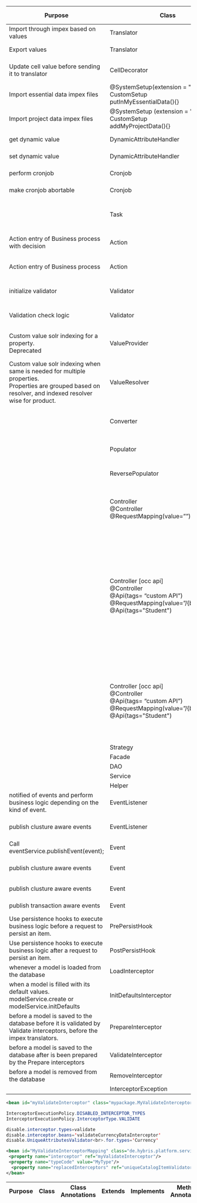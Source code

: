 | Purpose                                                                                                                                                      | Class                                                                                                                              | Extends                                                                    | Implements                                                              | Method Annotations <br> Override methods                                                                                                                                                                                                                                                                                                                                                                                                                                                                                                                                                                          |
| ------------------------------------------------------------------------------------------------------------------------------------------------------------ | ---------------------------------------------------------------------------------------------------------------------------------- | -------------------------------------------------------------------------- | ----------------------------------------------------------------------- | ----------------------------------------------------------------------------------------------------------------------------------------------------------------------------------------------------------------------------------------------------------------------------------------------------------------------------------------------------------------------------------------------------------------------------------------------------------------------------------------------------------------------------------------------------------------------------------------------------------------- |
| Import through impex based on values                                                                                                                         | Translator                                                                                                                         | AbstractValueTranslator <br> importValue(){}                               |                                                                         | @Override <br> importValue(final String valueExpr, final Item toItem)                                                                                                                                                                                                                                                                                                                                                                                                                                                                                                                                             |
| Export values                                                                                                                                                | Translator                                                                                                                         | AbstractValueTranslator <br> exportValue(){}                               |                                                                         | @Override <br> exportValue(final Object value)                                                                                                                                                                                                                                                                                                                                                                                                                                                                                                                                                                    |
| Update cell value before sending it to translator                                                                                                            | CellDecorator                                                                                                                      |                                                                            | CSVCellDecorator <br> decorate(){}                                      | @Override <br> decorate(final int position, final Map<Integer, String> srcLine)                                                                                                                                                                                                                                                                                                                                                                                                                                                                                                                                   |
| Import essential data impex files                                                                                                                            | @SystemSetup(extension = "\\\*")<br> CustomSetup <br> putInMyEssentialData(){}                                                     |                                                                            |                                                                         | @SystemSetup(type = SystemSetup.Type.ESSENTIAL) <br> putInMyEssentialData()                                                                                                                                                                                                                                                                                                                                                                                                                                                                                                                                       |
| Import project data impex files                                                                                                                              | @SystemSetup (extension = "\\\*") <br>CustomSetup <br> addMyProjectData(){}                                                        |                                                                            |                                                                         | @SystemSetup(type = SystemSetup.Type.PROJECT) <br> addMyProjectData()                                                                                                                                                                                                                                                                                                                                                                                                                                                                                                                                             |
| get dynamic value                                                                                                                                            | DynamicAttributeHandler                                                                                                            |                                                                            | DynamicAttributeHandler< A, B> <br> get(){}                             | <br> get(final B item)                                                                                                                                                                                                                                                                                                                                                                                                                                                                                                                                                                                            |
| set dynamic value                                                                                                                                            | DynamicAttributeHandler                                                                                                            |                                                                            | DynamicAttributeHandler< A, B> <br> set() {}                            | <br> set(final B item, final A value)                                                                                                                                                                                                                                                                                                                                                                                                                                                                                                                                                                             |
| perform cronjob                                                                                                                                              | Cronjob                                                                                                                            |                                                                            | AbstractJobPerformable<CronJobModel><br>perform() {}                    | @Override <br>perform(final CronJobModel cronJob)                                                                                                                                                                                                                                                                                                                                                                                                                                                                                                                                                                 |
| make cronjob abortable                                                                                                                                       | Cronjob                                                                                                                            |                                                                            | AbstractJobPerformable<CronJobModel><br>isAbortable() {}                | @Override<br>isAbortable()                                                                                                                                                                                                                                                                                                                                                                                                                                                                                                                                                                                        |
|                                                                                                                                                              | Task                                                                                                                               |                                                                            | TaskRunner<TaskModel> <br>run(){}                                       | <br>run(TaskService taskService, TaskModel task) <br> handleError( TaskService taskService, TaskModel task, Throwable error)                                                                                                                                                                                                                                                                                                                                                                                                                                                                                      |
| Action entry of Business process with decision                                                                                                               | Action                                                                                                                             | AbstractSimpleDecisionAction                                               | AbstractAction <br>Transition executeAction() {}                        | @Override<br>Transition executeAction(final BusinessProcessModel businessProcessModel) throws RetryLaterException                                                                                                                                                                                                                                                                                                                                                                                                                                                                                                 |
| Action entry of Business process                                                                                                                             | Action                                                                                                                             | AbstractProceduralAction                                                   | AbstractAction <br>void executeAction() {}                              | @Override<br>void executeAction(final BusinessProcessModel businessProcessModel) throws RetryLaterException                                                                                                                                                                                                                                                                                                                                                                                                                                                                                                       |
| initialize validator                                                                                                                                         | Validator                                                                                                                          |                                                                            | ConstraintValidator<NotLoremIpsum, String> <br>initialize(){}           | @Override<br>initialize(final NotLoremIpsum constraintAnnotation)                                                                                                                                                                                                                                                                                                                                                                                                                                                                                                                                                 |
| Validation check logic                                                                                                                                       | Validator                                                                                                                          |                                                                            | ConstraintValidator<NotLoremIpsum, String> <br>isValid(){}              | @Override<br>isValid(final String value, final ConstraintValidatorContext context)                                                                                                                                                                                                                                                                                                                                                                                                                                                                                                                                |
| Custom value solr indexing for a property.<br> Deprecated                                                                                                    | ValueProvider                                                                                                                      | AbstractPropertyFieldValueProvider <br> getFieldValues(){}                 | FieldValueProvider, Serializable <br> getFieldValues() {}               | @Override<br> getFieldValues(final IndexConfig indexConfig, final IndexedProperty indexedProperty, final Object obj) fieldValues.add(new FieldValue(fieldName,value);                                                                                                                                                                                                                                                                                                                                                                                                                                             |
| Custom value solr indexing when same is needed for multiple properties.<br> Properties are grouped based on resolver, and indexed resolver wise for product. | ValueResolver                                                                                                                      | AbstractValueResolver<ProductModel, Object, Object><br> addFieldValues(){} |                                                                         | @Override<br> addFieldValues(InputDocument inputDocument, IndexerBatchContext indexerBatchContext, IndexedProperty indexedProperty, ProductModel productModel, ValueResolverContext<Object, Object> valueResolverContext) document.addField(name,value);                                                                                                                                                                                                                                                                                                                                                          |
|                                                                                                                                                              | Converter                                                                                                                          |                                                                            | Converter<CountryModel, CountryData> <br>convert(){} <br>convertAll(){} |                                                                                                                                                                                                                                                                                                                                                                                                                                                                                                                                                                                                                   |
|                                                                                                                                                              | Populator                                                                                                                          |                                                                            | Populator<CustomModel, CustomData> <br>populate(){}                     | @Override <br>public void populate(final CustomModel source, final CustomData target) throws ConversionException                                                                                                                                                                                                                                                                                                                                                                                                                                                                                                  |
|                                                                                                                                                              | ReversePopulator                                                                                                                   |                                                                            | Populator<CustomData, CustomModel> <br>populate(){}                     | @Override <br>public void populate(final CustomData source, final CustomModel target) throws ConversionException                                                                                                                                                                                                                                                                                                                                                                                                                                                                                                  |
|                                                                                                                                                              | Controller <br>@Controller<br>@RequestMapping(value=””)                                                                            |                                                                            |                                                                         | @RequestMapping(value=””,method=RequestMethod.GET) <br> Public String methodname(@PathVariable(”a”) String a,<br>@RequestParam(value=”q”, required=”false”, defaultvalue=”abc”) String b, Model model, HTTPServletRequest request, HTTPServletResponse response) throws \*Exceptions                                                                                                                                                                                                                                                                                                                              |
|                                                                                                                                                              | Controller [occ api] <br>@Controller<br>@Api(tags= “custom API”)<br>@RequestMapping(value=”/{baseSiteId}”)<br>@Api(tags="Student") |                                                                            |                                                                         | @Secured("ROLE_TRUSTED_CLIENT")<br>@RequestMapping(value="/{studentId}", method= RequestMethod.GET)<br>@ResponseBody<br>@ApiOperation(nickname="getStudentDetails", value="Get a Specific Student Details",notes="Return a specific Student based on studentId",<br>authorizations={@Authorization(value="oauth2_client_credentials")})<br>@ApiBaseSiteIdParam <br> Public ResponseWsDTO methodName(@ApiParam(value=”abc”, required=true) @PathVariable String baseSiteId,<br> @ApiParam(value=”abc”, required=true) @PathVariable String StudentId,<br>@ApiParam @RequestParam(default = DEFAULT) String fields) |
|                                                                                                                                                              | Controller [occ api] <br>@Controller<br>@Api(tags= “custom API”)<br>@RequestMapping(value=”/{baseSiteId}”)<br>@Api(tags="Student") |                                                                            |                                                                         | @RequestMapping(value="/docs", method= RequestMethod.POST, consumes={MediaType.APPLICATION_JSON_VALUE}) <br> Public ResponseWsDTO methodName(@ApiParam(value=”abc”, required=true) @PathVariable String baseSiteId, @ApiParam(value=”abc”, required=true) ,<br>@ApiParam(value=”abc”, required=true) @RequestBody RequestWsDTO requestWsDTO,<br>@ApiParam @RequestParam(default = DEFAULT) String fields)                                                                                                                                                                                                         |
|                                                                                                                                                              | Strategy                                                                                                                           |                                                                            |                                                                         |                                                                                                                                                                                                                                                                                                                                                                                                                                                                                                                                                                                                                   |
|                                                                                                                                                              | Facade                                                                                                                             |                                                                            |                                                                         |                                                                                                                                                                                                                                                                                                                                                                                                                                                                                                                                                                                                                   |
|                                                                                                                                                              | DAO                                                                                                                                |                                                                            |                                                                         |                                                                                                                                                                                                                                                                                                                                                                                                                                                                                                                                                                                                                   |
|                                                                                                                                                              | Service                                                                                                                            |                                                                            |                                                                         |                                                                                                                                                                                                                                                                                                                                                                                                                                                                                                                                                                                                                   |
|                                                                                                                                                              | Helper                                                                                                                             |                                                                            |                                                                         |                                                                                                                                                                                                                                                                                                                                                                                                                                                                                                                                                                                                                   |
| notified of events and perform business logic depending on the kind of event.                                                                                | EventListener                                                                                                                      | AbstractEventListener<AfterItemCreationEvent><br>onEvent(){}               |                                                                         | @Override <br> onEvent(final AfterItemCreationEvent event)                                                                                                                                                                                                                                                                                                                                                                                                                                                                                                                                                        |
| publish clusture aware events                                                                                                                                | EventListener                                                                                                                      | AbstractEventListener<AfterItemCreationEvent><br>canPublish(){}            |                                                                         | @Override <br> canPublish(final PublishEventContext publishEventContext)                                                                                                                                                                                                                                                                                                                                                                                                                                                                                                                                          |
| Call eventService.publishEvent(event);                                                                                                                       | Event                                                                                                                              | AbstractEvent                                                              | ClusterAwareEvent/ TransactionAwareEvent                                | <br> constructor event()                                                                                                                                                                                                                                                                                                                                                                                                                                                                                                                                                                                          |
| publish clusture aware events                                                                                                                                | Event                                                                                                                              | AbstractEvent                                                              | ClusterAwareEvent                                                       | @Override <br> canPublish(final PublishEventContext publishEventContext)                                                                                                                                                                                                                                                                                                                                                                                                                                                                                                                                          |
| publish clusture aware events                                                                                                                                | Event                                                                                                                              | AbstractEvent                                                              | ClusterAwareEvent                                                       | @Override <br> publish(final int sourceNodeId, final int targetNodeId)                                                                                                                                                                                                                                                                                                                                                                                                                                                                                                                                            |
| publish transaction aware events                                                                                                                             | Event                                                                                                                              | AbstractEvent                                                              | TransactionAwareEvent                                                   | <br> getId()                                                                                                                                                                                                                                                                                                                                                                                                                                                                                                                                                                                                      |
| Use persistence hooks to execute business logic before a request to persist an item.                                                                         | PrePersistHook                                                                                                                     |                                                                            | PrePersistHook <br>execute(){}                                          | @Override <br>Optional<ItemModel> execute(ItemModel item, PersistenceContext context);                                                                                                                                                                                                                                                                                                                                                                                                                                                                                                                            |
| Use persistence hooks to execute business logic after a request to persist an item.                                                                          | PostPersistHook                                                                                                                    |                                                                            | PostPersistHook <br>execute(){}                                         | @Override <br>void execute(ItemModel item, PersistenceContext context);                                                                                                                                                                                                                                                                                                                                                                                                                                                                                                                                           |
| whenever a model is loaded from the database                                                                                                                 | LoadInterceptor                                                                                                                    |                                                                            | LoadInterceptor <br> onLoad(){}                                         | @Override <br> onLoad(Object model, InterceptorContext ctx)                                                                                                                                                                                                                                                                                                                                                                                                                                                                                                                                                       |
| when a model is filled with its default values. modelService.create or modelService.initDefaults                                                             | InitDefaultsInterceptor                                                                                                            |                                                                            | InitDefaultsInterceptor <br> onInitDefaults(){}                         | @Override <br> onInitDefaults(Object model, InterceptorContext ctx)                                                                                                                                                                                                                                                                                                                                                                                                                                                                                                                                               |
| before a model is saved to the database before it is validated by Validate interceptors, before the impex translators.                                       | PrepareInterceptor                                                                                                                 |                                                                            | PrepareInterceptor <br> onPrepare(){}                                   | @Override <br> onPrepare(Object model, InterceptorContext ctx)                                                                                                                                                                                                                                                                                                                                                                                                                                                                                                                                                    |
| before a model is saved to the database after is been prepared by the Prepare interceptors                                                                   | ValidateInterceptor                                                                                                                |                                                                            | ValidateInterceptor <br> onValidate(){}                                 | @Override <br> onValidate(Object model, InterceptorContext ctx)                                                                                                                                                                                                                                                                                                                                                                                                                                                                                                                                                   |
| before a model is removed from the database                                                                                                                  | RemoveInterceptor                                                                                                                  |                                                                            | RemoveInterceptor <br> onRemove(){}                                     | @Override <br> onRemove(Object model, InterceptorContext ctx)                                                                                                                                                                                                                                                                                                                                                                                                                                                                                                                                                     |
|                                                                                                                                                              | InterceptorException                                                                                                               |                                                                            |                                                                         |                                                                                                                                                                                                                                                                                                                                                                                                                                                                                                                                                                                                                   |

```xml
<bean id="myValidateInterceptor" class="mypackage.MyValidateInterceptor" autowire="byName"/>
```

```java
InterceptorExecutionPolicy.DISABLED_INTERCEPTOR_TYPES
InterceptorExecutionPolicy.InterceptorType.VALIDATE

disable.interceptor.types=validate
disable.interceptor.beans='validateCurrencyDataInterceptor'
disable.UniqueAttributesValidator<br>.for.types='Currency'
```

```xml
<bean id="MyValidateInterceptorMapping" class="de.hybris.platform.servicelayer.interceptor.impl.InterceptorMapping">
 <property name="interceptor" ref="myValidateInterceptor"/>
 <property name="typeCode" value="MyType"/>
  <property name="replacedInterceptors" ref="uniqueCatalogItemValidator"/>
</bean>
```

| Purpose | Class | Class Annotations | Extends | Implements | Method Annotations | Override methods |
| ------- | ----- | ----------------- | ------- | ---------- | ------------------ | ---------------- |
